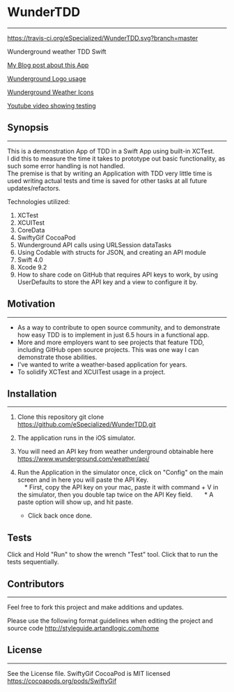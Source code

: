 # WunderTDD
-----
https://travis-ci.org/eSpecialized/WunderTDD.svg?branch=master

Wunderground weather TDD Swift

[My Blog post about this App](http://www.blog.willandnora.com/2018/01/24/ios-wunderground-weather-test-driven-design-with-swift-4-and-xctest/)

[Wunderground Logo usage](https://www.wunderground.com/weather/api/d/docs?d=resources/logo-usage-guide)

[Wunderground Weather Icons](https://www.wunderground.com/weather/api/d/docs?d=resources/icon-sets)

[Youtube video showing testing](https://youtu.be/gBEju-zPcjE)


## Synopsis
------
This is a demonstration App of TDD in a Swift App using built-in XCTest.  
I did this to measure the time it takes to prototype out basic functionality, as such some error handling is not handled.  
The premise is that by writing an Application with TDD very little time is used writing actual tests and time is saved for other tasks at all future updates/refactors.  

Technologies utilized:
1. XCTest
2. XCUITest
3. CoreData
4. SwiftyGif CocoaPod
5. Wunderground API calls using URLSession dataTasks
6. Using Codable with structs for JSON, and creating an API module
7. Swift 4.0
8. Xcode 9.2
9. How to share code on GitHub that requires API keys to work, by using UserDefaults to store the API key and a view to configure it by.


## Motivation
------
  * As a way to contribute to open source community, and to demonstrate how easy TDD is to implement in just 6.5 hours in a functional app.  
  * More and more employers want to see projects that feature TDD, including GitHub open source projects. This was one way I can demonstrate those abilities.  
  * I've wanted to write a weather-based application for years.  
  * To solidify XCTest and XCUITest usage in a project.  

## Installation
------
1. Clone this repository
    git clone https://github.com/eSpecialized/WunderTDD.git
    
2. The application runs in the iOS simulator.

3. You will need an API key from weather underground obtainable here <https://www.wunderground.com/weather/api/>

4. Run the Application in the simulator once, click on "Config" on the main screen and in here you will paste the API Key.  
     * First, copy the API key on your mac, paste it with command + V in the simulator, then you double tap twice on the API Key field.  
     * A paste option will show up, and hit paste.  
     * Click back once done.  


## Tests

Click and Hold "Run" to show the wrench "Test" tool. Click that to run the tests sequentially.


## Contributors
------
Feel free to fork this project and make additions and updates.

Please use the following format guidelines when editing the project and source code <http://styleguide.artandlogic.com/home>


## License
------
  See the License file.
  SwiftyGif CocoaPod is MIT licensed <https://cocoapods.org/pods/SwiftyGif>


